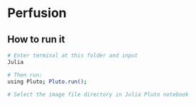 # Perfusion

## How to run it

``` bash
# Enter terminal at this folder and input
Julia

# Then run:
using Pluto; Pluto.run();

# Select the image file directory in Julia Pluto notebook 
```
